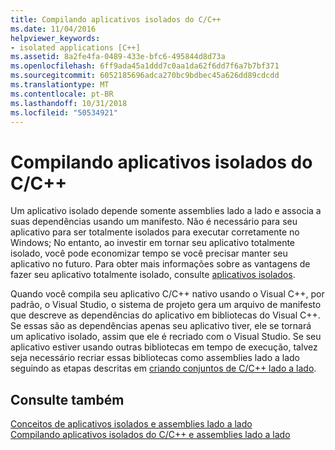 ```yaml
---
title: Compilando aplicativos isolados do C/C++
ms.date: 11/04/2016
helpviewer_keywords:
- isolated applications [C++]
ms.assetid: 8a2fe4fa-0489-433e-bfc6-495844d8d73a
ms.openlocfilehash: 6ff9ada45a1ddd7c0aa1da62f6dd7f6a7b7bf371
ms.sourcegitcommit: 6052185696adca270bc9bdbec45a626dd89cdcdd
ms.translationtype: MT
ms.contentlocale: pt-BR
ms.lasthandoff: 10/31/2018
ms.locfileid: "50534921"
---
```

# <a name="building-cc-isolated-applications"></a>Compilando aplicativos isolados do C/C++

Um aplicativo isolado depende somente assemblies lado a lado e associa a suas dependências usando um manifesto. Não é necessário para seu aplicativo para ser totalmente isolados para executar corretamente no Windows; No entanto, ao investir em tornar seu aplicativo totalmente isolado, você pode economizar tempo se você precisar manter seu aplicativo no futuro. Para obter mais informações sobre as vantagens de fazer seu aplicativo totalmente isolado, consulte [aplicativos isolados](/windows/desktop/SbsCs/isolated-applications).

Quando você compila seu aplicativo C/C++ nativo usando o Visual C++, por padrão, o Visual Studio, o sistema de projeto gera um arquivo de manifesto que descreve as dependências do aplicativo em bibliotecas do Visual C++. Se essas são as dependências apenas seu aplicativo tiver, ele se tornará um aplicativo isolado, assim que ele é recriado com o Visual Studio. Se seu aplicativo estiver usando outras bibliotecas em tempo de execução, talvez seja necessário recriar essas bibliotecas como assemblies lado a lado seguindo as etapas descritas em [criando conjuntos de C/C++ lado a lado](../build/building-c-cpp-side-by-side-assemblies.md).

## <a name="see-also"></a>Consulte também

[Conceitos de aplicativos isolados e assemblies lado a lado](../build/concepts-of-isolated-applications-and-side-by-side-assemblies.md)<br/>
[Compilando aplicativos isolados do C/C++ e assemblies lado a lado](../build/building-c-cpp-isolated-applications-and-side-by-side-assemblies.md)